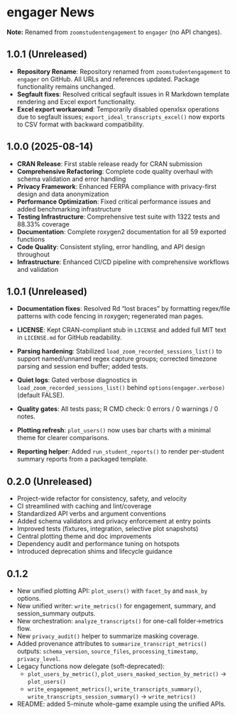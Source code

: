 # engager News

**Note:** Renamed from `zoomstudentengagement` to `engager` (no API changes).

## 1.0.1 (Unreleased)
- **Repository Rename**: Repository renamed from `zoomstudentengagement` to `engager` on GitHub. All URLs and references updated. Package functionality remains unchanged.
- **Segfault fixes**: Resolved critical segfault issues in R Markdown template rendering and Excel export functionality.
- **Excel export workaround**: Temporarily disabled openxlsx operations due to segfault issues; `export_ideal_transcripts_excel()` now exports to CSV format with backward compatibility.

## 1.0.0 (2025-08-14)
- **CRAN Release**: First stable release ready for CRAN submission
- **Comprehensive Refactoring**: Complete code quality overhaul with schema validation and error handling
- **Privacy Framework**: Enhanced FERPA compliance with privacy-first design and data anonymization
- **Performance Optimization**: Fixed critical performance issues and added benchmarking infrastructure
- **Testing Infrastructure**: Comprehensive test suite with 1322 tests and 88.33% coverage
- **Documentation**: Complete roxygen2 documentation for all 59 exported functions
- **Code Quality**: Consistent styling, error handling, and API design throughout
- **Infrastructure**: Enhanced CI/CD pipeline with comprehensive workflows and validation

## 1.0.1 (Unreleased)
- **Documentation fixes**: Resolved Rd “lost braces” by formatting regex/file patterns with code fencing in roxygen; regenerated man pages.
- **LICENSE**: Kept CRAN-compliant stub in `LICENSE` and added full MIT text in `LICENSE.md` for GitHub readability.
- **Parsing hardening**: Stabilized `load_zoom_recorded_sessions_list()` to support named/unnamed regex capture groups; corrected timezone parsing and session end buffer; added tests.
- **Quiet logs**: Gated verbose diagnostics in `load_zoom_recorded_sessions_list()` behind `options(engager.verbose)` (default FALSE).
- **Quality gates**: All tests pass; R CMD check: 0 errors / 0 warnings / 0 notes.

- **Plotting refresh**: `plot_users()` now uses bar charts with a minimal theme for clearer comparisons.
- **Reporting helper**: Added `run_student_reports()` to render per-student summary reports from a packaged template.

## 0.2.0 (Unreleased)
- Project-wide refactor for consistency, safety, and velocity
- CI streamlined with caching and lint/coverage
- Standardized API verbs and argument conventions
- Added schema validators and privacy enforcement at entry points
- Improved tests (fixtures, integration, selective plot snapshots)
- Central plotting theme and doc improvements
- Dependency audit and performance tuning on hotspots
- Introduced deprecation shims and lifecycle guidance

## 0.1.2

- New unified plotting API: `plot_users()` with `facet_by` and `mask_by` options.
- New unified writer: `write_metrics()` for engagement, summary, and session_summary outputs.
- New orchestration: `analyze_transcripts()` for one-call folder→metrics flow.
- New `privacy_audit()` helper to summarize masking coverage.
- Added provenance attributes to `summarize_transcript_metrics()` outputs: `schema_version`, `source_files`, `processing_timestamp`, `privacy_level`.
- Legacy functions now delegate (soft-deprecated):
  - `plot_users_by_metric()`, `plot_users_masked_section_by_metric()` → `plot_users()`
  - `write_engagement_metrics()`, `write_transcripts_summary()`, `write_transcripts_session_summary()` → `write_metrics()`
- README: added 5-minute whole-game example using the unified APIs.
